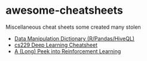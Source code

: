 # awesome-cheatsheets
Miscellaneous cheat sheets some created many stolen

* [Data Manipulation Dictionary (R/Pandas/HiveQL)](https://docs.google.com/spreadsheets/d/1BYan2X52zt-lILMcMGupCkUTgbNHOG_n13QWJiCu3v4/edit?usp=sharing)
* [cs229 Deep Learning Cheatsheet](https://stanford.edu/~shervine/teaching/cs-229/cheatsheet-deep-learning.html)
* [A (Long) Peek into Reinforcement Learning](https://lilianweng.github.io/lil-log/2018/02/19/a-long-peek-into-reinforcement-learning.html)
